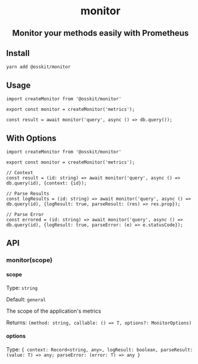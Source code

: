 <div align="center">

# monitor

## Monitor your methods easily with Prometheus

</div>

## Install
```
yarn add @osskit/monitor
```

## Usage
```
import createMonitor from '@osskit/monitor'

export const monitor = createMonitor('metrics');

const result = await monitor('query', async () => db.query());
```

## With Options
```
import createMonitor from '@osskit/monitor'

export const monitor = createMonitor('metrics');

// Context
const result = (id: string) => await monitor('query', async () => db.query(id), {context: {id});

// Parse Results
const logResults = (id: string) => await monitor('query', async () => db.query(id), {logResult: true, parseResult: (res) => res.prop});

// Parse Error
const errored = (id: string) => await monitor('query', async () => db.query(id), {logResult: true, parseError: (e) => e.statusCode});
```

## API

### monitor(scope)
#### scope
Type: `string`

Default: `general`

The scope of the application's metrics

Returns: `(method: string, callable: () => T, options?: MonitorOptions)`

#### options
Type: `{ context: Record<string, any>, logResult: boolean, parseResult: (value: T) => any; parseError: (error: T) => any }`
